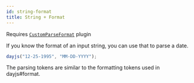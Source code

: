 ```yaml
---
id: string-format
title: String + Format
---
```


Requires [`CustomParseFormat`](../plugin/custom-parse-format) plugin

If you know the format of an input string, you can use that to parse a date.

```js
dayjs("12-25-1995", "MM-DD-YYYY");
```

The parsing tokens are similar to the formatting tokens used in dayjs#format.


